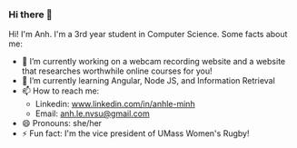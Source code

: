### Hi there 👋

<!--
**lemanhstudy4111/lemanhstudy4111** is a ✨ _special_ ✨ repository because its `README.md` (this file) appears on your GitHub profile.
Here are some ideas to get you started:
-->
Hi! I'm Anh. I'm a 3rd year student in Computer Science. Some facts about me:

- 🔭 I’m currently working on a webcam recording website and a website that researches worthwhile online courses for you!
- 🌱 I’m currently learning Angular, Node JS, and Information Retrieval
- 📫 How to reach me:
  - Linkedin: www.linkedin.com/in/anhle-minh
  - Email: anh.le.nvsu@gmail.com
- 😄 Pronouns: she/her
- ⚡ Fun fact: I'm the vice president of UMass Women's Rugby!
